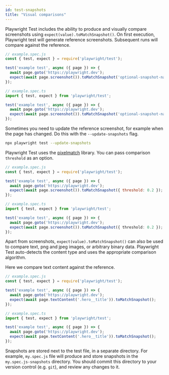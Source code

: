 ```yaml
---
id: test-snapshots
title: "Visual comparisons"
---
```


Playwright Test includes the ability to produce and visually compare screenshots using `expect(value).toMatchSnapshot()`. On first execution, Playwright test will generate reference screenshots. Subsequent runs will compare against the reference.

```js
// example.spec.js
const { test, expect } = require('playwright/test');

test('example test', async ({ page }) => {
  await page.goto('https://playwright.dev');
  expect(await page.screenshot()).toMatchSnapshot('optional-snapshot-name.png');
});
```

```ts
// example.spec.ts
import { test, expect } from 'playwright/test';

test('example test', async ({ page }) => {
  await page.goto('https://playwright.dev');
  expect(await page.screenshot()).toMatchSnapshot('optional-snapshot-name.png');
});
```

Sometimes you need to update the reference screenshot, for example when the page has changed. Do this with the  `--update-snapshots` flag.

```bash
npx playwright test --update-snapshots
```

Playwright Test uses the [pixelmatch](https://github.com/mapbox/pixelmatch) library. You can pass comparison `threshold` as an option.

```js
// example.spec.js
const { test, expect } = require('playwright/test');

test('example test', async ({ page }) => {
  await page.goto('https://playwright.dev');
  expect(await page.screenshot()).toMatchSnapshot({ threshold: 0.2 });
});
```

```ts
// example.spec.ts
import { test, expect } from 'playwright/test';

test('example test', async ({ page }) => {
  await page.goto('https://playwright.dev');
  expect(await page.screenshot()).toMatchSnapshot({ threshold: 0.2 });
});
```

Apart from screenshots, `expect(value).toMatchSnapshot()` can also be used to compare text, png and jpeg images, or arbitrary binary data. Playwright Test auto-detects the content type and uses the appropriate comparison algorithm.

Here we compare text content against the reference.

```js
// example.spec.js
const { test, expect } = require('playwright/test');

test('example test', async ({ page }) => {
  await page.goto('https://playwright.dev');
  expect(await page.textContent('.hero__title')).toMatchSnapshot();
});
```

```ts
// example.spec.ts
import { test, expect } from 'playwright/test';

test('example test', async ({ page }) => {
  await page.goto('https://playwright.dev');
  expect(await page.textContent('.hero__title')).toMatchSnapshot();
});
```

Snapshots are stored next to the test file, in a separate directory. For example, `my.spec.js` file will produce and store snapshots in the `my.spec.js-snapshots` directory. You should commit this directory to your version control (e.g. `git`), and review any changes to it.
